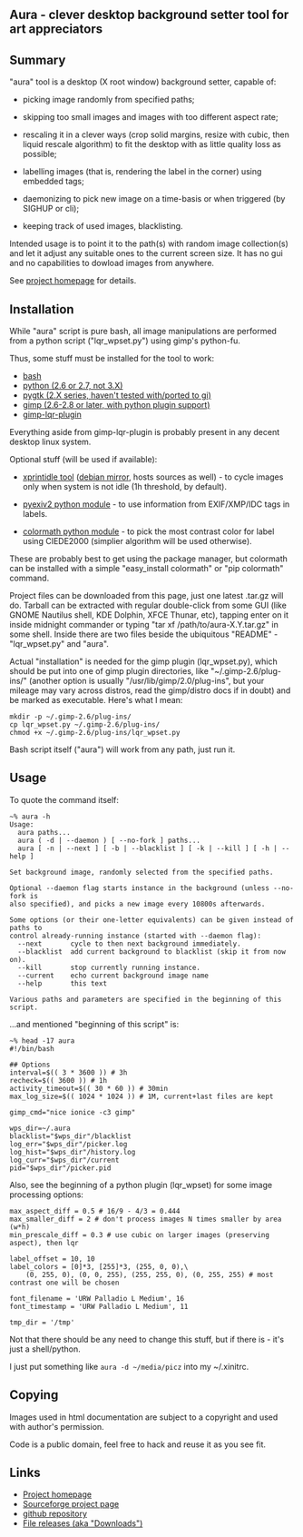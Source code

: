 Aura - clever desktop background setter tool for art appreciators
--------------------


Summary
--------------------

"aura" tool is a desktop (X root window) background setter, capable of:

  * picking image randomly from specified paths;

  * skipping too small images and images with too different aspect rate;

  * rescaling it in a clever ways (crop solid margins, resize with cubic, then
    liquid rescale algorithm) to fit the desktop with as little quality loss
    as possible;

  * labelling images (that is, rendering the label in the corner) using
    embedded tags;

  * daemonizing to pick new image on a time-basis or when triggered (by SIGHUP
    or cli);

  * keeping track of used images, blacklisting.

Intended usage is to point it to the path(s) with random image collection(s)
and let it adjust any suitable ones to the current screen size. It has no gui
and no capabilities to dowload images from anywhere.

See [project homepage](http://desktop-aura.sf.net/) for details.


Installation
--------------------

While "aura" script is pure bash, all image manipulations are performed from a
python script ("lqr_wpset.py") using gimp's python-fu.

Thus, some stuff must be installed for the tool to work:

  * [bash](http://gnu.org/software/bash/)
  * [python (2.6 or 2.7, not 3.X)](http://python.org/)
  * [pygtk (2.X series, haven't tested with/ported to gi)](http://www.pygtk.org/)
  * [gimp (2.6-2.8 or later, with python plugin support)](http://gimp.org/)
  * [gimp-lqr-plugin](http://liquidrescale.wikidot.com/)

Everything aside from gimp-lqr-plugin is probably present in any decent
desktop linux system.

Optional stuff (will be used if available):

  * [xprintidle tool](http://www.dtek.chalmers.se/~henoch/text/xprintidle.html)
    ([debian mirror](http://packages.debian.org/sid/xprintidle), hosts sources
    as well) - to cycle images only when system is not idle (1h threshold, by
    default).

  * [pyexiv2 python module](http://tilloy.net/dev/pyexiv2/) - to use information
    from EXIF/XMP/IDC tags in labels.

  * [colormath python module](http://code.google.com/p/python-colormath/) - to
    pick the most contrast color for label using CIEDE2000 (simplier algorithm
    will be used otherwise).

These are probably best to get using the package manager, but colormath can be
installed with a simple "easy_install colormath" or "pip colormath" command.

Project files can be downloaded from this page, just one latest .tar.gz will do.
Tarball can be extracted with regular double-click from some GUI (like GNOME
Nautilus shell, KDE Dolphin, XFCE Thunar, etc), tapping enter on it inside
midnight commander or typing "tar xf /path/to/aura-X.Y.tar.gz" in some shell.
Inside there are two files beside the ubiquitous "README" - "lqr_wpset.py" and
"aura".

Actual "installation" is needed for the gimp plugin (lqr_wpset.py), which should
be put into one of gimp plugin directories, like "~/.gimp-2.6/plug-ins/" (another
option is usually "/usr/lib/gimp/2.0/plug-ins", but your mileage may vary across
distros, read the gimp/distro docs if in doubt) and be marked as executable.
Here's what I mean:

    mkdir -p ~/.gimp-2.6/plug-ins/
    cp lqr_wpset.py ~/.gimp-2.6/plug-ins/
    chmod +x ~/.gimp-2.6/plug-ins/lqr_wpset.py

Bash script itself ("aura") will work from any path, just run it.


Usage
--------------------

To quote the command itself:

    ~% aura -h
    Usage:
      aura paths...
      aura ( -d | --daemon ) [ --no-fork ] paths...
      aura [ -n | --next ] [ -b | --blacklist ] [ -k | --kill ] [ -h | --help ]

    Set background image, randomly selected from the specified paths.

    Optional --daemon flag starts instance in the background (unless --no-fork is
    also specified), and picks a new image every 10800s afterwards.

    Some options (or their one-letter equivalents) can be given instead of paths to
    control already-running instance (started with --daemon flag):
      --next       cycle to then next background immediately.
      --blacklist  add current background to blacklist (skip it from now on).
      --kill       stop currently running instance.
      --current    echo current background image name
      --help       this text

    Various paths and parameters are specified in the beginning of this script.

...and mentioned "beginning of this script" is:

    ~% head -17 aura
    #!/bin/bash

    ## Options
    interval=$(( 3 * 3600 )) # 3h
    recheck=$(( 3600 )) # 1h
    activity_timeout=$(( 30 * 60 )) # 30min
    max_log_size=$(( 1024 * 1024 )) # 1M, current+last files are kept

    gimp_cmd="nice ionice -c3 gimp"

    wps_dir=~/.aura
    blacklist="$wps_dir"/blacklist
    log_err="$wps_dir"/picker.log
    log_hist="$wps_dir"/history.log
    log_curr="$wps_dir"/current
    pid="$wps_dir"/picker.pid

Also, see the beginning of a python plugin (lqr_wpset) for some image
processing options:

    max_aspect_diff = 0.5 # 16/9 - 4/3 = 0.444
    max_smaller_diff = 2 # don't process images N times smaller by area (w*h)
    min_prescale_diff = 0.3 # use cubic on larger images (preserving aspect), then lqr

    label_offset = 10, 10
    label_colors = [0]*3, [255]*3, (255, 0, 0),\
        (0, 255, 0), (0, 0, 255), (255, 255, 0), (0, 255, 255) # most contrast one will be chosen

    font_filename = 'URW Palladio L Medium', 16
    font_timestamp = 'URW Palladio L Medium', 11

    tmp_dir = '/tmp'

Not that there should be any need to change this stuff, but if there is - it's
just a shell/python.

I just put something like `aura -d ~/media/picz` into my ~/.xinitrc.


Copying
--------------------

Images used in html documentation are subject to a copyright and used with
author's permission.

Code is a public domain, feel free to hack and reuse it as you see fit.


Links
--------------------

  * [Project homepage](http://desktop-aura.sf.net/)
  * [Sourceforge project page](http://sf.net/projects/desktop-aura/)
  * [github repository](https://github.com/mk-fg/aura/)
  * [File releases (aka "Downloads")](http://sf.net/projects/desktop-aura/files/)
